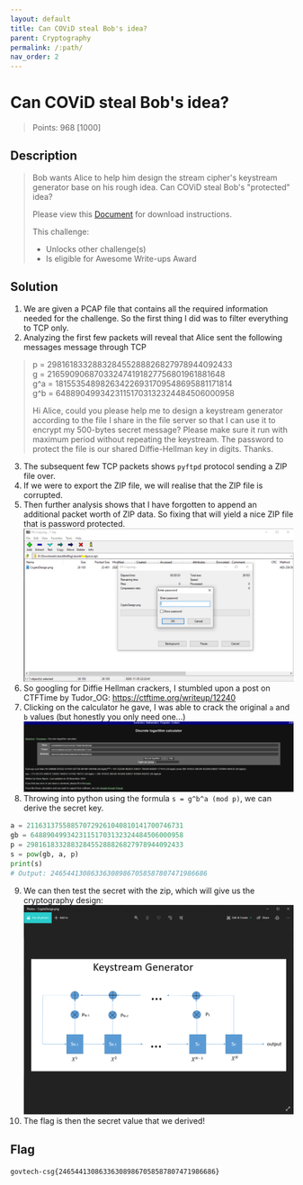 ```yaml
---
layout: default
title: Can COViD steal Bob's idea?
parent: Cryptography
permalink: /:path/
nav_order: 2
---
```

# Can COViD steal Bob's idea?

> Points: 968 [1000]

## Description

> Bob wants Alice to help him design the stream cipher's keystream generator base on his rough idea. Can COViD steal Bob's "protected" idea?
> 
> Please view this [Document](https://docs.google.com/document/d/1GrQ6znlN2Z0tu_uAPAs1qrn6by24I51mq8RIIHmFGDU/edit?usp=sharing)  for download instructions.
> 
> This challenge:
> - Unlocks other challenge(s)
> - Is eligible for Awesome Write-ups Award

## Solution

1. We are given a PCAP file that contains all the required information needed for the challenge. So the first thing I did was to filter everything to TCP only.
2. Analyzing the first few packets will reveal that Alice sent the following messages message through TCP
> p = 298161833288328455288826827978944092433  
> g = 216590906870332474191827756801961881648  
> g^a = 181553548982634226931709548695881171814  
> g^b = 64889049934231151703132324484506000958  
> 
> Hi Alice, could you please help me to design a keystream generator according to the file I share in the file server so that I can use it to encrypt my 500-bytes secret message? Please make sure it run with maximum period without repeating the keystream. The password to protect the file is our shared Diffie-Hellman key in digits. Thanks.
3. The subsequent few TCP packets shows `pyftpd` protocol sending a ZIP file over.
4. If we were to export the ZIP file, we will realise that the ZIP file is corrupted.
5. Then further analysis shows that I have forgotten to append an additional packet worth of ZIP data. So fixing that will yield a nice ZIP file that is password protected.
![7zip](zipfile.png)
6. So googling for Diffie Hellman crackers, I stumbled upon a post on CTFTime by Tudor_OG: https://ctftime.org/writeup/12240
7. Clicking on the calculator he gave, I was able to crack the original `a` and `b` values (but honestly you only need one...)
![Discrete Log Calculator](discretelog.png)
8. Throwing into python using the formula `s = g^b^a (mod p)`, we can derive the secret key.
```python
a = 211631375588570729261040810141700746731
gb = 64889049934231151703132324484506000958
p = 298161833288328455288826827978944092433
s = pow(gb, a, p)
print(s)
# Output: 246544130863363089867058587807471986686
```
9. We can then test the secret with the zip, which will give us the cryptography design:
![Cryptography Design](finalimage.png)
10. The flag is then the secret value that we derived!

## Flag
`govtech-csg{246544130863363089867058587807471986686}`